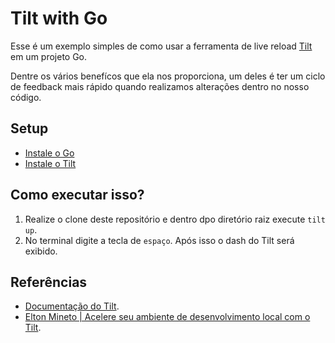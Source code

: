# Tilt with Go
Esse é um exemplo simples de como usar a ferramenta de live reload [Tilt](https://tilt.dev/) em um projeto Go.

Dentre os vários benefícos que ela nos proporciona, um deles é ter um ciclo de feedback mais rápido quando realizamos alterações dentro no nosso código.

## Setup
- [Instale o Go](https://go.dev/doc/install)
- [Instale o Tilt](https://docs.tilt.dev/install.html)
## Como executar isso?
  1) Realize o clone deste repositório e dentro dpo diretório raiz execute `tilt up`.
  2) No terminal digite a tecla de `espaço`. Após isso o dash do Tilt será exibido.

## Referências 
- [Documentação do Tilt](https://tilt.dev/).
- [Elton Mineto | Acelere seu ambiente de desenvolvimento local com o Tilt](https://eltonminetto.dev/post/2022-08-31-improve-local-development-tilt/).
